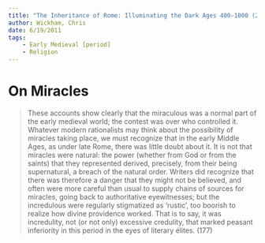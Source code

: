 ```yaml
---
title: "The Inheritance of Rome: Illuminating the Dark Ages 400-1000 (2009)"
author: Wickham, Chris
date: 6/19/2011
tags:
    - Early Medieval [period]
    - Religion
---
```


# On Miracles

> These accounts show clearly that the miraculous was a normal part of the early medieval world; the contest was over who controlled it. Whatever modern rationalists may think about the possibility of miracles taking place, we must recognize that in the early Middle Ages, as under late Rome, there was little doubt about it. It is not that miracles were natural: the power (whether from God or from the saints) that they represented derived, precisely, from their being supernatural, a breach of the natural order. Writers did recognize that there was therefore a danger that they might not be believed, and often were more careful than usual to supply chains of sources for miracles, going back to authoritative eyewitnesses; but the incredulous were regularly stigmatized as ‘rustic’, too boorish to realize how divine providence worked. That is to say, it was incredulity, not (or not only) excessive credulity, that marked peasant inferiority in this period in the eyes of literary élites. (177)
